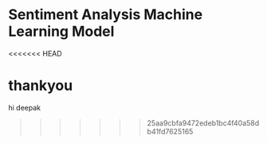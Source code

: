 # Sentiment Analysis Machine Learning Model
<<<<<<< HEAD

thankyou
=======
hi deepak 
>>>>>>> 25aa9cbfa9472edeb1bc4f40a58db41fd7625165

